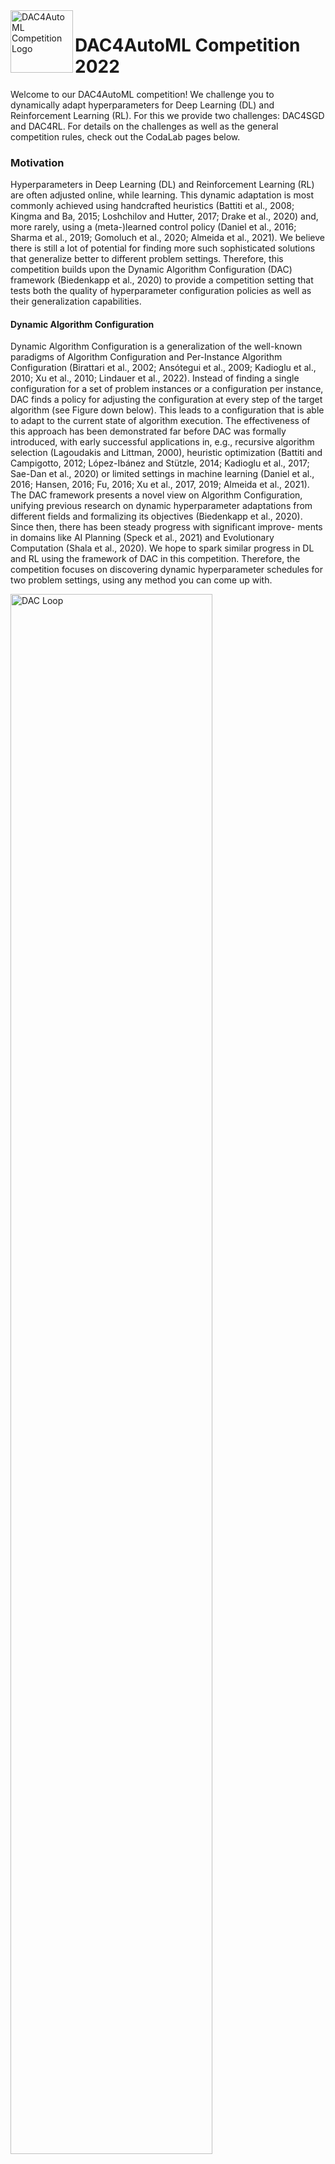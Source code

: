 <img align="left" width="100" src="logo.png" alt="DAC4AutoML Competition Logo">

# DAC4AutoML Competition 2022

Welcome to our DAC4AutoML competition! We challenge you to dynamically adapt hyperparameters for Deep Learning (DL) and Reinforcement Learning (RL). For this we provide two challenges: DAC4SGD and DAC4RL. For details on the challenges as well as the general competition rules, check out the CodaLab pages below.

### Motivation

Hyperparameters in Deep Learning (DL) and Reinforcement Learning (RL) are often adjusted online, while learning. This dynamic adaptation is most commonly achieved using handcrafted heuristics (Battiti et al., 2008; Kingma and Ba, 2015; Loshchilov and Hutter, 2017; Drake et al., 2020) and, more rarely, using a (meta-)learned control policy (Daniel et al., 2016; Sharma et al., 2019; Gomoluch et al., 2020; Almeida et al., 2021). We believe there is still a lot of potential for finding more such sophisticated solutions that generalize better to different problem settings. Therefore, this competition builds upon the Dynamic Algorithm Configuration (DAC) framework (Biedenkapp et al., 2020) to provide a competition setting that tests both the quality of hyperparameter configuration policies as well as their generalization capabilities.

#### Dynamic Algorithm Configuration

Dynamic Algorithm Configuration is a generalization of the well-known paradigms of Algorithm Configuration and Per-Instance Algorithm Configuration (Birattari et al., 2002; Ansótegui et al., 2009; Kadioglu et al., 2010; Xu et al., 2010; Lindauer et al., 2022). Instead of finding a single configuration for a set of problem instances or a configuration per instance, DAC finds a policy for adjusting the configuration at every step of the target algorithm (see Figure down below). This leads to a configuration that is able to adapt to the current state of algorithm execution. The effectiveness of this approach has been demonstrated far before DAC was formally introduced, with early successful applications in, e.g., recursive algorithm selection (Lagoudakis and Littman, 2000), heuristic optimization (Battiti and Campigotto, 2012; López-Ibánez and Stützle, 2014; Kadioglu et al., 2017; Sae-Dan et al., 2020) or limited settings in machine learning (Daniel et al., 2016; Hansen, 2016; Fu, 2016; Xu et al., 2017, 2019; Almeida et al., 2021). The DAC framework presents a novel view on Algorithm Configuration, unifying previous research on dynamic hyperparameter adaptations from different fields and formalizing its objectives (Biedenkapp et al., 2020). Since then, there has been steady progress with significant improve- ments in domains like AI Planning (Speck et al., 2021) and Evolutionary Computation (Shala et al., 2020). We hope to spark similar progress in DL and RL using the framework of DAC in this competition. Therefore, the competition focuses on discovering dynamic hyperparameter schedules for two problem settings, using any method you can come up with.

<img align="center" width="80%" src="dacloop.png" alt="DAC Loop">

### Challenge: DAC4SGD

While DAC has been applied to Computer Vision problems before (Daniel et al., 2016; Xu et al., 2017; Almeida et al., 2021), the research thus far has yet to yield practical online hyperparameter adaptation policies. Furthermore, the associated code often has not even been released and the experimental setups have been hard to replicate from the papers alone. In short, the challenge can be described as follows:

- Goal: Dynamically adapt the learning rate of the SGD optimizer
- Based on the extended version of the SGDBenchmark included in DACBench.
- Provided baselines: Static learning rate, cosine annealing (Loshchilov and Hutter, 2017), reduce learning rate on pleateu (Pytorch; Paszke et al., 2019) and a basic RL agent.
- CodaLab competition page: TODO

### Challenge: DAC4RL

In Reinforcement Learning, dynamic configuration is common but does not currently target transfer or generalization (Jaderberg et al., 2017; Parker-Holder et al., 2020; Awad et al., 2021) either across variations of the same environment or across different environments. As a first step towards tackling this challenge, we will provide variations of five environments through different contexts for the CARL environments (Benjamins et al., 2021). Different contexts would then represent different train and test settings on which the participants’ approaches would be tested. This would explicitly encourage better transfer of hyperparameters between different contexts as envisioned in Kirk et al. (2021) and further progress on the DAC for RL state-of-the-art. In short, the challenge can be described as follows:

- Goal: Dynamically adapt the hyperparameter configuration of a stable_baselines3 agent
- Based on 5 CARL environments
- Provided baselines: Static configurations and learned configuration schedule found by state-of-the-art AutoRL tool PB2 (Parker-Holder et al., 2020)
- CodaLab competition page: TODO

### Awards

We will provide you with certificates of participation (physical as well as digital), including your placement and medals for the top 3 teams of each track. Further prizes for the top 3 teams are copies of the AutoML book signed by the editors. These teams will also receive monetary prizes sponsored by ChaLearn:

- 250$ for first place
- 150$ for second
- 100$ for third

### Organizers
The DAC4AutoML competition is organized by the [AutoML Freiburg-Hannover group](automl.org).

<div>
<figure>
    <img src="theresa.jpg" width="150" height="200">
    <font size="2">
    <figcaption> <a href= "https://www.tnt.uni-hannover.de/staff/eimer/">Theresa Eimer </a> 
    </figcaption>
    </font>
</figure>
<figure>
    <img src="raghu.jpg" width="175" height="200">
    <font size="2">
    <figcaption> <a href= "https://www.tnt.uni-hannover.de/staff/eimer/">Raghu Rajan </a> 
    </figcaption>
    </font>
</figure>
    <figure>
    <img src="aditya.jpg" width="150" height="200">
    <font size="2">
    <figcaption> <a href= "https://www.tnt.uni-hannover.de/staff/mohan/">Aditya Mohan </a> 
    </figcaption>
    </font>
</figure>
</div>

<div>
<figure>
    <img src="goktug.jpeg" width="150" height="200">
    <font size="2">
    <figcaption> <a href= "https://www.tnt.uni-hannover.de/staff/eimer/">Göktuğ Karakaşlı</a> 
    </figcaption>
    </font>
</figure>
<figure>
    <img src="carolin.jpg" width="150" height="200">
    <font size="2">
    <figcaption> <a href= "https://www.tnt.uni-hannover.de/staff/benjamin/">Carolin Benjamins </a> 
    </figcaption>
    </font>
</figure>
    <figure>
    <img src="steven.jpg" width="150" height="200">
    <font size="2">
    <figcaption> <a href= "https://www.tnt.uni-hannover.de/staff/mohan/">Steven Adriaensen </a> 
    </figcaption>
    </font>
</figure>
</div>

<div>
<figure>
    <img src="frank.jpg" width="180" height="200">
    <font size="2">
    <figcaption> <a href= "https://www.tnt.uni-hannover.de/staff/eimer/">Frank Hutter </a> 
    </figcaption>
    </font>
</figure>
<figure>
    <img src="marius.jpg" width="150" height="200">
    <font size="2">
    <figcaption> <a href= "https://www.tnt.uni-hannover.de/staff/lindauer/">Marius Lindauer </a> 
    </figcaption>
    </font>
</figure>
</div>
